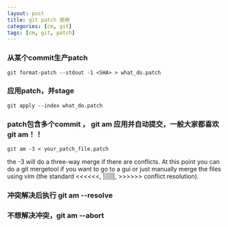 ```yaml
---
layout: post
title: git patch 使用 
categories: [cm, git]
tags: [cm, git, patch]
---
```


### 从某个commit生产patch

```
git format-patch --stdout -1 <SHA> > what_do.patch
```

### 应用patch，并stage

```
git apply --index what_do.patch
```

### patch包含多个commit ， git am 应用并自动提交，一般大家都喜欢git am！！

```
git am -3 < your_patch_file.patch
```

the -3 will do a three-way merge if there are conflicts. At this point you can do a git mergetool if you want to go to a gui or just manually merge the files using vim (the standard <span>&lt;&lt;&lt;&lt;&lt;&lt;, ||||||, &gt;&gt;&gt;&gt;&gt;&gt;</span> conflict resolution).

### 冲突解决后执行 git am --resolve


### 不想解决冲突，git am --abort


